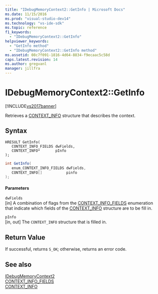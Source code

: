 ```yaml
---
title: "IDebugMemoryContext2::GetInfo | Microsoft Docs"
ms.date: 11/15/2016
ms.prod: "visual-studio-dev14"
ms.technology: "vs-ide-sdk"
ms.topic: reference
f1_keywords: 
  - "IDebugMemoryContext2::GetInfo"
helpviewer_keywords: 
  - "GetInfo method"
  - "IDebugMemoryContext2::GetInfo method"
ms.assetid: 08c7f091-1816-4d64-8834-f9ecaac5c58d
caps.latest.revision: 14
ms.author: gregvanl
manager: jillfra
---
```

# IDebugMemoryContext2::GetInfo
[!INCLUDE[vs2017banner](../../../includes/vs2017banner.md)]

Retrieves a [CONTEXT_INFO](../../../extensibility/debugger/reference/context-info.md) structure that describes the context.  
  
## Syntax  
  
```cpp#  
HRESULT GetInfo(   
   CONTEXT_INFO_FIELDS dwFields,  
   CONTEXT_INFO*       pInfo  
);  
```  
  
```csharp  
int GetInfo(  
   enum_CONTEXT_INFO_FIELDS dwFields,   
   CONTEXT_INFO[]           pinfo  
);  
```  
  
#### Parameters  
 `dwFields`  
 [in] A combination of flags from the [CONTEXT_INFO_FIELDS](../../../extensibility/debugger/reference/context-info-fields.md) enumeration that indicate which fields of the [CONTEXT_INFO](../../../extensibility/debugger/reference/context-info.md) structure are to be fill in.  
  
 `pInfo`  
 [in, out] The `CONTEXT_INFO` structure that is filled in.  
  
## Return Value  
 If successful, returns `S_OK`; otherwise, returns an error code.  
  
## See also  
 [IDebugMemoryContext2](../../../extensibility/debugger/reference/idebugmemorycontext2.md)   
 [CONTEXT_INFO_FIELDS](../../../extensibility/debugger/reference/context-info-fields.md)   
 [CONTEXT_INFO](../../../extensibility/debugger/reference/context-info.md)
